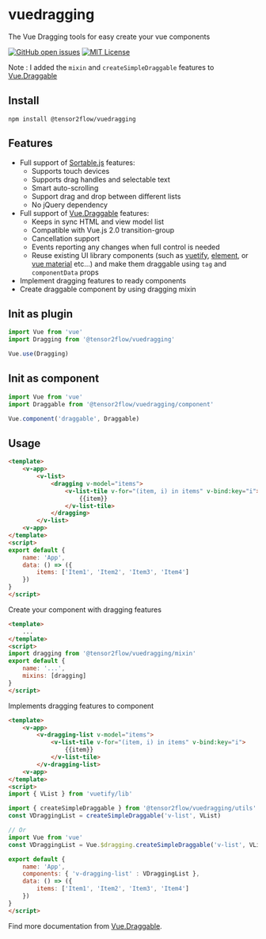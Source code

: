 # vuedragging

The Vue Dragging tools for easy create your vue components

[![GitHub open issues](https://img.shields.io/github/issues/tensor2flow/vue-drag-and-drop.svg)](https://github.com/tensor2flow/vuedragging/issues)
[![MIT License](https://img.shields.io/github/license/tensor2flow/vue-drag-and-drop.svg)](https://github.com/tensor2flow/vue-drag-and-drop/blob/master/LICENSE)

Note : I added the `mixin` and `createSimpleDraggable` features to [Vue.Draggable](https://github.com/SortableJS/Vue.Draggable)

## Install
```
npm install @tensor2flow/vuedragging
```

## Features

* Full support of [Sortable.js](https://github.com/RubaXa/Sortable) features:
    * Supports touch devices
    * Supports drag handles and selectable text
    * Smart auto-scrolling
    * Support drag and drop between different lists
    * No jQuery dependency
* Full support of [Vue.Draggable](https://github.com/SortableJS/Vue.Draggable) features:
    * Keeps in sync HTML and view model list
    * Compatible with Vue.js 2.0 transition-group
    * Cancellation support
    * Events reporting any changes when full control is needed
    * Reuse existing UI library components (such as [vuetify](https://vuetifyjs.com), [element](http://element.eleme.io/), or [vue material](https://vuematerial.io) etc...) and make them draggable using `tag` and `componentData` props
* Implement dragging features to ready components
* Create draggable component by using dragging mixin

## Init as plugin
```js
import Vue from 'vue'
import Dragging from '@tensor2flow/vuedragging'

Vue.use(Dragging)
```

## Init as component
```js
import Vue from 'vue'
import Draggable from '@tensor2flow/vuedragging/component'

Vue.component('draggable', Draggable)
```

## Usage
```html
<template>
    <v-app>
        <v-list>
            <dragging v-model="items">
                <v-list-tile v-for="(item, i) in items" v-bind:key="i">
                    {{item}}
                </v-list-tile>
            </dragging>
        </v-list>
    <v-app>
</template>
<script>
export default {
    name: 'App',
    data: () => ({
        items: ['Item1', 'Item2', 'Item3', 'Item4']
    })
}
</script>
```

Create your component with dragging features
```html
<template>
    ...
</template>
<script>
import dragging from '@tensor2flow/vuedragging/mixin'
export default {
    name: '...',
    mixins: [dragging]
}
</script>
```

Implements dragging features to component
```html
<template>
    <v-app>
        <v-dragging-list v-model="items">
            <v-list-tile v-for="(item, i) in items" v-bind:key="i">
                {{item}}
            </v-list-tile>
        </v-dragging-list>
    <v-app>
</template>
<script>
import { VList } from 'vuetify/lib'

import { createSimpleDraggable } from '@tensor2flow/vuedragging/utils'
const VDraggingList = createSimpleDraggable('v-list', VList)

// Or
import Vue from 'vue'
const VDraggingList = Vue.$dragging.createSimpleDraggable('v-list', VList)

export default {
    name: 'App',
    components: { 'v-dragging-list' : VDraggingList },
    data: () => ({
        items: ['Item1', 'Item2', 'Item3', 'Item4']
    })
}
</script>
```

Find more documentation from [Vue.Draggable](https://github.com/SortableJS/Vue.Draggable).

